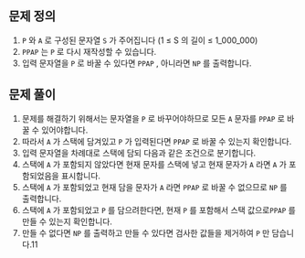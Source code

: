 ## 문제 정의

1. `P` 와 `A` 로 구성된 문자열 `S` 가 주어집니다 (1 ≤ S 의 길이 ≤ 1_000_000)
2. `PPAP` 는 `P` 로 다시 재작성할 수 있습니다.
3. 입력 문자열을 `P` 로 바꿀 수 있다면 `PPAP` , 아니라면 `NP` 를 출력합니다.

## 문제 풀이

1. 문제를 해결하기 위해서는 문자열을 `P` 로 바꾸어야하므로 모든 `A` 문자를 `PPAP` 로 바꿀 수 있어야합니다.
2. 따라서 `A` 가 스택에 담겨있고 `P` 가 입력된다면 `PPAP` 로 바꿀 수 있는지 확인합니다.
3. 입력 문자열을 차례대로 스택에 담되 다음과 같은 조건으로 분기합니다.
4. 스택에 `A` 가 포함되지 않았다면 현재 문자를 스택에 넣고 현재 문자가 `A` 라면 `A` 가 포함되었음을 표시합니다.
5. 스택에 `A` 가 포함되었고 현재 담을 문자가 `A` 라면 `PPAP` 로 바꿀 수 없으므로 `NP` 를 출력합니다.
6. 스택에 `A` 가 포함되었고 `P` 를 담으려한다면, 현재 `P` 를 포함해서 스택 값으로`PPAP` 를 만들 수 있는지 확인합니다.
7. 만들 수 없다면 `NP` 를 출력하고 만들 수 있다면 검사한 값들을 제거하여 `P` 만 담습니다.11